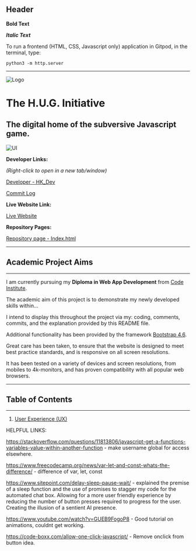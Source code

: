 ## Header

**Bold Text**

***Italic Text***

To run a frontend (HTML, CSS, Javascript only) application in Gitpod, in the terminal, type:

`python3 -m http.server`

------

![Logo](assets/images/)

# The H.U.G. Initiative

## The digital home of the subversive Javascript game.

![UI](docs/ui/)

**Developer Links:**

*(Right-click to open in a new tab/window)*

[Developer - HK_Dev](https://github.com/Hadokane "Hadokane - Github")

[Commit Log](https://github.com/Hadokane/)

**Live Website Link:**

[Live Website](https://hadokane.github.io/CI_PP2 "H.U.G.")

**Repository Pages:**

[Repository page - Index.html](../)

---
## Academic Project Aims
---

I am currently pursuing my **Diploma in Web App Development** from [Code Institute](https://codeinstitute.net/ "code institute").

The academic aim of this project is to demonstrate my newly developed skills within...

I intend to display this throughout the project via my: coding, comments, commits, and the explanation provided by this README file.

Additional functionality has been provided by the framework [Bootstrap 4.6](https://getbootstrap.com/).

Great care has been taken, to ensure that the website is designed to meet best practice standards, and is responsive on all screen resolutions.

It has been tested on a variety of devices and screen resolutions, from mobiles to 4k-monitors, and has proven compatibility with all popular web browsers.

---
## Table of Contents
---

1. [User Experience (UX)](#user-experience---ux)

HELPFUL LINKS:

https://stackoverflow.com/questions/11813806/javascript-get-a-functions-variables-value-within-another-function - make username global for access elsewhere.

https://www.freecodecamp.org/news/var-let-and-const-whats-the-difference/ - difference of var, let, const

https://www.sitepoint.com/delay-sleep-pause-wait/ - explained the premise of a sleep function and the use of promises to stagger my code for the automated chat box. Allowing for a more user friendly experience by reducing the number of button presses required to progress for the user. Creating the illusion of a sentient AI presence.

https://www.youtube.com/watch?v=GUEB9FogoP8 - Good tutorial on animations, couldnt get working.

https://code-boxx.com/allow-one-click-javascript/ - Remove onclick from button idea.